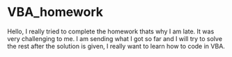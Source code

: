 # VBA_homework

Hello, I really tried to complete the homework thats why I am late. It was very challenging to me. I am sending what I got so far and I will try to solve the rest after the solution is given, I really want to learn how to code in VBA.
